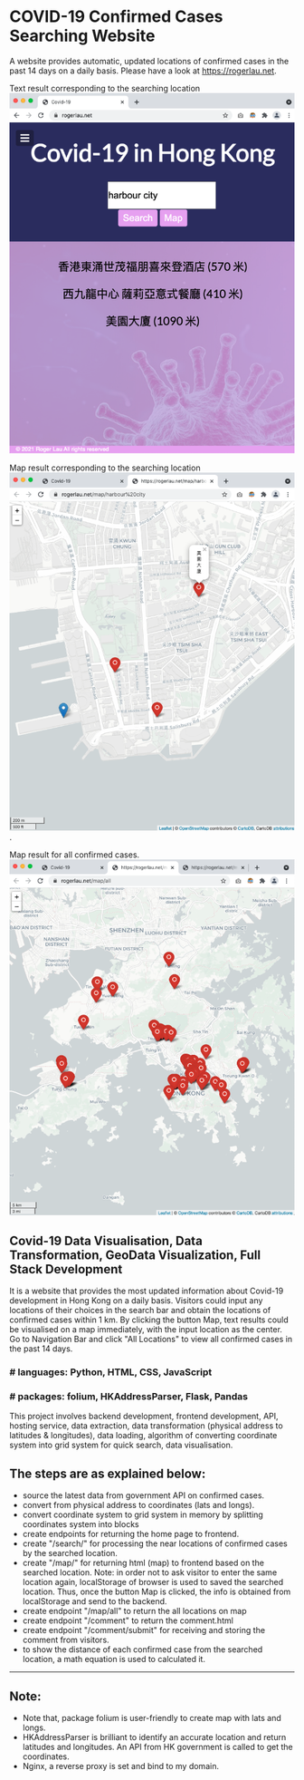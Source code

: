 # COVID-19 Confirmed Cases Searching Website 
A website provides automatic, updated locations of confirmed cases in the past 14 days on a daily basis. Please have a look at https://rogerlau.net.

Text result corresponding to the searching location
![alt text](searching_result.png "Title Text")

Map result corresponding to the searching location  
![alt text](result_map.png "Title Text"). 

Map result for all confirmed cases. 
![alt text](result_all_cases.png "Title Text")

## Covid-19 Data Visualisation, Data Transformation, GeoData Visualization, Full Stack Development

It is a website that provides the most updated information about Covid-19 development in Hong Kong on a daily basis. Visitors could input any locations of their choices in the search bar and obtain the locations of confirmed cases within 1 km. By clicking the button Map, text results could be visualised on a map immediately, with the input location as the center. Go to Navigation Bar and click "All Locations" to view all confirmed cases in the past 14 days.

### # languages: Python, HTML, CSS, JavaScript

### # packages: folium, HKAddressParser, Flask, Pandas

This project involves backend development, frontend development, API, hosting service, data extraction, data transformation (physical address to latitudes & longitudes), data loading, algorithm of converting coordinate system into grid system for quick search, data visualisation.

## The steps are as explained below:

- source the latest data from government API on confirmed cases.
- convert from physical address to coordinates (lats and longs).
- convert coordinate system to grid system in memory by splitting coordinates system into blocks
- create endpoints for returning the home page to frontend.
- create "/search/<location>" for processing the near locations of confirmed cases by the searched location.
- create "/map/<location>" for returning html (map) to frontend based on the searched location.
Note: in order not to ask visitor to enter the same location again, localStorage of browser is used to saved the searched location. Thus, once the button Map is clicked, the info is obtained from localStorage and send to the backend.
- create endpoint "/map/all" to return the all locations on map
- create endpoint "/comment" to return the comment.html
- create endpoint "/comment/submit" for receiving and storing the comment from visitors.
- to show the distance of each confirmed case from the searched location, a math equation is used to calculated it.

---

## Note:

- Note that, package folium is user-friendly to create map with lats and longs.
- HKAddressParser is brilliant to identify an accurate location and return latitudes and longitudes. An API from HK government is called to get the coordinates.
- Nginx, a reverse proxy is set and bind to my domain.
